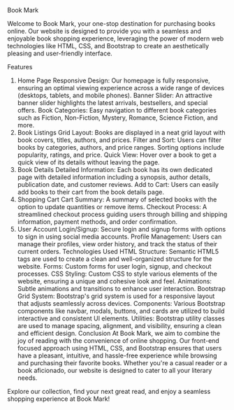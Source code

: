 Book Mark


Welcome to Book Mark, your one-stop destination for purchasing books online. Our website is designed to provide you with a seamless and enjoyable book shopping experience, leveraging the power of modern web technologies like HTML, CSS, and Bootstrap to create an aesthetically pleasing and user-friendly interface.

Features
1. Home Page
Responsive Design: Our homepage is fully responsive, ensuring an optimal viewing experience across a wide range of devices (desktops, tablets, and mobile phones).
Banner Slider: An attractive banner slider highlights the latest arrivals, bestsellers, and special offers.
Book Categories: Easy navigation to different book categories such as Fiction, Non-Fiction, Mystery, Romance, Science Fiction, and more.
2. Book Listings
Grid Layout: Books are displayed in a neat grid layout with book covers, titles, authors, and prices.
Filter and Sort: Users can filter books by categories, authors, and price ranges. Sorting options include popularity, ratings, and price.
Quick View: Hover over a book to get a quick view of its details without leaving the page.
3. Book Details
Detailed Information: Each book has its own dedicated page with detailed information including a synopsis, author details, publication date, and customer reviews.
Add to Cart: Users can easily add books to their cart from the book details page.
4. Shopping Cart
Cart Summary: A summary of selected books with the option to update quantities or remove items.
Checkout Process: A streamlined checkout process guiding users through billing and shipping information, payment methods, and order confirmation.
5. User Account
Login/Signup: Secure login and signup forms with options to sign in using social media accounts.
Profile Management: Users can manage their profiles, view order history, and track the status of their current orders.
Technologies Used
HTML
Structure: Semantic HTML5 tags are used to create a clean and well-organized structure for the website.
Forms: Custom forms for user login, signup, and checkout processes.
CSS
Styling: Custom CSS to style various elements of the website, ensuring a unique and cohesive look and feel.
Animations: Subtle animations and transitions to enhance user interaction.
Bootstrap
Grid System: Bootstrap's grid system is used for a responsive layout that adjusts seamlessly across devices.
Components: Various Bootstrap components like navbar, modals, buttons, and cards are utilized to build interactive and consistent UI elements.
Utilities: Bootstrap utility classes are used to manage spacing, alignment, and visibility, ensuring a clean and efficient design.
Conclusion
At Book Mark, we aim to combine the joy of reading with the convenience of online shopping. Our front-end focused approach using HTML, CSS, and Bootstrap ensures that users have a pleasant, intuitive, and hassle-free experience while browsing and purchasing their favorite books. Whether you're a casual reader or a book aficionado, our website is designed to cater to all your literary needs.

Explore our collection, find your next great read, and enjoy a seamless shopping experience at Book Mark!
